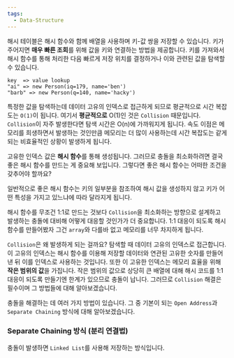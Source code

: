 ```yaml
---
tags:
  - Data-Structure
---
```

해시 테이블은 해시 함수와 함께 배열을 사용하며 키-값 쌍을 저장할 수 있습니다. 키가 주어지면 **매우 빠른 조회**를 위해 값을 키와 연결하는 방법을 제공합니다. 키를 가져와서 해시 함수를 통해 처리한 다음 빠르게 저장 위치를 결정하거나 이와 관련된 값을 탐색할 수 있습니다.

```block
key  => value lookup
"ai" => new Person(iq=179, name='ben')
"barb" => new Person(q=140, name='hacky')
```

특정한 값을 탐색하는데 데이터 고유의 인덱스로 접근하게 되므로 평균적으로 시간 복잡도는 `O(1)`이 됩니다. 여기서 **평균적으로** O(1)인 것은 `Collision` 때문입니다. `Collision`이 자주 발생한다면 탐색 시간은 O(n)에 가까워지게 됩니다. 속도 이점은 메모리를 희생하면서 발생하는 것인만큼 메모리는 더 많이 사용하는데 시간 복잡도는 같게 되는 비효율적인 상황이 발생하게 됩니다.

고유한 인덱스 값은 **해시 함수**를 통해 생성됩니다. 그러므로 충돌을 최소화하려면 결국 좋은 해시 함수를 만드는 게 중요해 보입니다. 그렇다면 좋은 해시 함수는 어떠한 조건을 갖추어야 할까요?

일반적으로 좋은 해시 함수는 키의 일부분을 참조하여 해시 값을 생성하지 않고 키가 어떤 특성을 가지고 있느냐에 따라 달라지게 됩니다.

해시 함수를 무조건 1:1로 만드는 것보다 `Collision`을 최소화하는 방향으로 설계하고 발생하는 충돌에 대비해 어떻게 대응할 것인가가 더 중요합니다. 1:1 대응이 되도록 해시 함수를 만들어봤자 그건 `array`와 다를바 없고 메모리를 너무 차지하게 됩니다.

`Collision`은 왜 발생하게 되는 걸까요? 탐색할 때 데이터 고유의 인덱스로 접근합니다. 이 고유의 인덱스는 해시 함수를 이용해 저장할 데이터와 연관된 고유한 숫자를 만들어 낸 뒤 이를 인덱스로 사용하는 것입니다. 또한 이 고유한 인덱스는 메모리 효율을 위해 **작은 범위의 값**을 가집니다. 작은 범위의 값으로 상당히 큰 배열에 대해 해시 코드를 1:1 대응이 되도록 만들기엔 한계가 있으므로 충돌이 납니다. 그러므로 `Collision` 해결은 필수이며 그 방법들에 대해 알아보겠습니다.

충돌을 해결하는 데 여러 가지 방법이 있습니다. 그 중 기본이 되는 `Open Address`과 `Separate Chaining` 방식에 대해 알아보겠습니다.

### Separate Chaining 방식 (분리 연결법)
충돌이 발생하면 `Linked List`를 사용해 저장하는 방식입니다.
